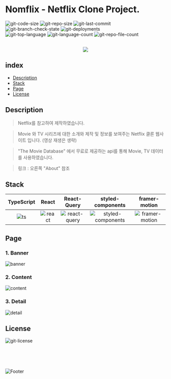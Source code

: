 # Nomflix - Netflix Clone Project.

![git-code-size](https://img.shields.io/github/languages/code-size/hxxtae/react-masterclass-nomflix?color=%23&logo=github)
![git-repo-size](https://img.shields.io/github/repo-size/hxxtae/react-masterclass-nomflix?color=%23&logo=github)
![git-last-commit](https://img.shields.io/github/last-commit/hxxtae/react-masterclass-nomflix?color=%23e7e7e7&logo=github)
![git-branch-check-state](https://img.shields.io/github/checks-status/hxxtae/react-masterclass-nomflix/gh-pages?label=main&logo=github)
![git-deployments](https://img.shields.io/github/deployments/hxxtae/react-masterclass-nomflix/github-pages?label=deploy-state&logo=github)   
![git-top-language](https://img.shields.io/github/languages/top/hxxtae/react-masterclass-nomflix)
![git-language-count](https://img.shields.io/github/languages/count/hxxtae/react-masterclass-nomflix)
![git-repo-file-count](https://img.shields.io/github/directory-file-count/hxxtae/react-masterclass-nomflix)   


<p align="center">
  <br>
  <img src="https://user-images.githubusercontent.com/79623316/177265316-2db89789-a5c2-4eef-a767-188bdfa8d9b1.svg">
  <br>
</p>

## index

- [Description](#description)
- [Stack](#stack)
- [Page](#page)
- [License](#license)

## Description

> Netflix를 참고하여 제작하였습니다.

> Movie 와 TV 시리즈에 대한 소개와 제작 및 정보를 보여주는 Netflix 클론 웹사이트 입니다. (영상 재생은 생략)

> "The Movie Database" 에서 무료로 제공하는 api를 통해 Movie, TV 데이터를 사용하였습니다.

> 링크 : 오른쪽 "About" 참조

## Stack

| TypeScript | React    | React-Query    | styled-components    | framer-motion    |
| :--------: | :------: | :------------: | :------------------: | :--------------: |
|   ![ts]    | ![react] | ![react-query] | ![styled-components] | ![framer-motion] |

## Page

### 1. Banner
![banner](https://user-images.githubusercontent.com/79623316/177258739-ca05fec2-482a-4187-8f25-dd661f2414eb.PNG)

### 2. Content

![content](https://user-images.githubusercontent.com/79623316/177259797-48e67e54-1d82-4e96-a6e6-ade918e53568.PNG)

### 3. Detail

![detail](https://user-images.githubusercontent.com/79623316/177260030-0f1fd951-a397-434e-b0ee-2e143f4da0f4.PNG)

## License

![git-license](https://img.shields.io/github/license/hxxtae/react-masterclass-nomflix?color=%23e7e7e7&logo=github&style=for-the-badge)

<br />
<br />
<br />

![Footer](https://capsule-render.vercel.app/api?type=waving&color=auto&height=200&section=footer)

[ts]: https://user-images.githubusercontent.com/79623316/175767679-b759c752-d9f9-49d2-a503-276e30292442.svg
[react]: https://user-images.githubusercontent.com/79623316/175767657-f4926c0c-0c8e-4f4d-957e-c4c4877ffe16.svg
[react-query]: https://user-images.githubusercontent.com/79623316/175767768-3740450e-cb18-4b23-b2f9-174edcdb87a5.svg
[styled-components]: https://user-images.githubusercontent.com/79623316/175817624-3a749264-9f78-4e14-a385-cf4561a80dcb.svg
[framer-motion]: https://user-images.githubusercontent.com/79623316/175818241-8c03852c-3335-4fcf-80d8-e12045dae3c0.png